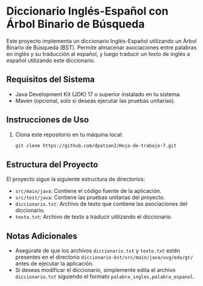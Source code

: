 # Diccionario Inglés-Español con Árbol Binario de Búsqueda

Este proyecto implementa un diccionario Inglés-Español utilizando un Árbol Binario de Búsqueda (BST). Permite almacenar asociaciones entre palabras en inglés y su traducción al español, y luego traducir un texto de inglés a español utilizando este diccionario.

## Requisitos del Sistema

- Java Development Kit (JDK) 17 o superior instalado en tu sistema.
- Maven (opcional, solo si deseas ejecutar las pruebas unitarias).

## Instrucciones de Uso

1. Clona este repositorio en tu máquina local:

    ```bash
    git clone https://github.com/dpatzan2/Hoja-de-trabajo-7.git
    ```

## Estructura del Proyecto

El proyecto sigue la siguiente estructura de directorios:

- `src/main/java`: Contiene el código fuente de la aplicación.
- `src/test/java`: Contiene las pruebas unitarias del proyecto.
- `diccionario.txt`: Archivo de texto que contiene las asociaciones del diccionario.
- `texto.txt`: Archivo de texto a traducir utilizando el diccionario.

## Notas Adicionales

- Asegúrate de que los archivos `diccionario.txt` y `texto.txt` estén presentes en el directorio `diccionario-bst/src/main/java/uvg/edu/gt/` antes de ejecutar la aplicación.
- Si deseas modificar el diccionario, simplemente edita el archivo `diccionario.txt` siguiendo el formato `palabra_ingles,palabra_espanol`.

